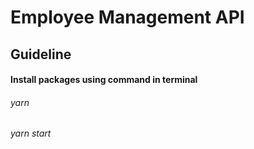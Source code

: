 # Employee Management API

## Guideline

#### Install packages using command in terminal

###### yarn

###### yarn start
